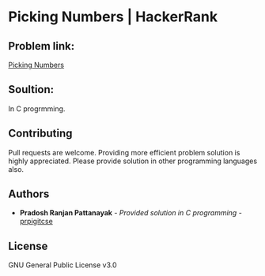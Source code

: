 # Picking Numbers | HackerRank

## Problem link:
[Picking Numbers](https://www.hackerrank.com/challenges/picking-numbers/problem)

## Soultion:
In C progrmming.

## Contributing
Pull requests are welcome. Providing more efficient problem solution is highly appreciated. Please provide solution in other programming languages also.

## Authors

* **Pradosh Ranjan Pattanayak** - *Provided solution in C programming* - [prpigitcse](https://github.com/prpigitcse)

## License
GNU General Public License v3.0
